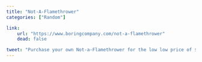 ```yaml
---
title: "Not-A-Flamethrower"
categories: ["Random"]

link:
    url: "https://www.boringcompany.com/not-a-flamethrower"
    dead: false

tweet: "Purchase your own Not-a-Flamethrower for the low low price of $Not Available!"
---
```

